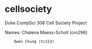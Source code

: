 # cellsociety 


Duke CompSci 308 Cell Society Project

Names: Chalena Maess-Scholl (cm296)

		Owen Chung (tc153)

